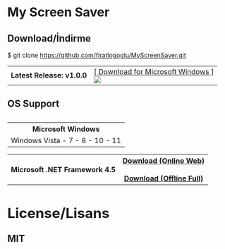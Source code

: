 <html>
<h1>My Screen Saver</h1>

<h2>Download/İndirme</h2>
<p>$ git clone <a href="https://github.com/firatlogoglu/MyScreenSaver.git">https://github.com/firatlogoglu/MyScreenSaver.git</a></p>
<p></p>
<table>
  <tr>
    <td>
      <strong>Latest Release: v1.0.0</strong>
    </td>
    <td>
      <a href="https://github.com/firatlogoglu/MyScreenSaver/releases/latest">[ Download for Microsoft Windows ]</a><br />
      <a href="https://github.com/firatlogoglu/MyScreenSaver/releases/latest" rel="nofollow" style="vertical-align: -webkit-baseline-middle;"><img src="https://img.shields.io/github/downloads/firatlogoglu/MyScreenSaver/latest/total.svg?label=GitHub%20downloads%20(latest)&cacheSeconds=3600"></a>
    </td>
  </tr>
</table>

<h2>OS Support<h2>
<table>
  <tr>
    <th>Microsoft Windows</th>
  </tr>
  <tr>
    <td>
        Windows Vista - 7 - 8 - 10 - 11
    </td>
  </tr>
</table>

<table>
  <tr>
    <th> Microsoft .NET Framework 4.5</th>
<th>
<a href="https://www.microsoft.com/download/details.aspx?id=30653">Download (Online Web)</a>
<br />
<br />
<a href="http://go.microsoft.com/fwlink/?LinkId=225702">Download (Offline Full)</a><br />
</th>
  </tr>
</table>

<div>

<h2>License/Lisans</h2>
<strong>MIT</strong>
</div>
</html>